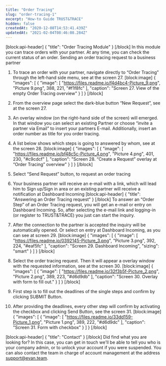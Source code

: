 ```yaml
---
title: "Order Tracing"
slug: "order-tracing-1"
excerpt: "How-to Guide TRUST&TRACE"
hidden: false
createdAt: "2020-12-08T14:53:41.439Z"
updatedAt: "2021-02-04T08:46:08.284Z"
---
```

[block:api-header]
{
  "title": "Order Tracing Module"
}
[/block]
In this module you can trace orders with your partner. At any time, you can check the current status of an order.
Sending an order tracing request to a business partner 
1.	To trace an order with your partner, navigate directly to “Order Tracing” through the left-hand side menu, see at the screen 27. 
[block:image]
{
  "images": [
    {
      "image": [
        "https://files.readme.io/f4d4bc4-Picture_9.png",
        "Picture 9.png",
        388,
        221,
        "#f1f8fc"
      ],
      "caption": "Screen 27. View of the empty Order Tracing overview"
    }
  ]
}
[/block]
2.	From the overview page select the dark-blue button “New Request”, see at the screen 27.
3.	An overlay window (on the right-hand side of the screen) will emerged. In that window you can select an existing Partner or choose “invite a partner via Email” to insert your partners E-mail. Additionally, insert an order number as title for you order tracing. 
4.	A list below shows which steps is going to answered by whom, see at the screen 28.
[block:image]
{
  "images": [
    {
      "image": [
        "https://files.readme.io/bf48c5c-Picture_4.png",
        "Picture 4.png",
        401,
        230,
        "#c9cdcf"
      ],
      "caption": "Screen 28. “Create a Request” overlay at “Order Tracing” overview"
    }
  ]
}
[/block]
5.	Select “Send Request” button, to request an order tracing
6.	Your business partner will receive an e-mail with a link, which will lead him to Sign up/Sign in area or an existing partner will receive a notification at Dashboard Incoming
[block:api-header]
{
  "title": "Answering an Order Tracing request"
}
[/block]
To answer an “Order Step” of an Order Tracing request, you will get an e-mail or entry on Dashboard Incoming.
So, after selecting the e-mail link and logging-in (or register to TRUST&TRACE) you just can start the inquiry. 

1.	After the connection to the partner is accepted the inquiry will be automatically opened. 
Or select on entry at Dashboard Incoming, as you can see at screen 29.
[block:image]
{
  "images": [
    {
      "image": [
        "https://files.readme.io/0392145-Picture_3.png",
        "Picture 3.png",
        392,
        224,
        "#eaf5fc"
      ],
      "caption": "Screen 29. Dashboard Incoming",
      "sizing": "smart"
    }
  ]
}
[/block]
2.	Select the order tracing request. Then it will appear a overlay window with the requested information, see at the screen 30.
[block:image]
{
  "images": [
    {
      "image": [
        "https://files.readme.io/32f3b5f-Picture_2.png",
        "Picture 2.png",
        389,
        223,
        "#d6d9db"
      ],
      "caption": "Screen 30. Overlay with form to fill out."
    }
  ]
}
[/block]
3.	First step is to fill out the deadlines of the single steps and confirm by clicking SUBMIT Button. 
4.	After providing the deadlines, every other step will confirm by activating the checkbox and clicking Send Button, see the screen 31.
[block:image]
{
  "images": [
    {
      "image": [
        "https://files.readme.io/33dd159-Picture_1.png",
        "Picture 1.png",
        389,
        222,
        "#d6d9dc"
      ],
      "caption": "Screen 31. Form with checkbox"
    }
  ]
}
[/block]

[block:api-header]
{
  "title": "Contact"
}
[/block]
Did find what you are looking for? In this case, you can get in touch we'll be able to tell you who is your company admin, or to unlock your account if you were suspended. You can also contact the team in charge of account management at the address [support@evan.team](mailto:support@evan.team).